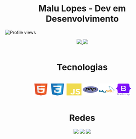 <div align="center">
  <h1>Malu Lopes - Dev em Desenvolvimento</h1>
</div>


<p align="left"> <img src="https://komarev.com/ghpvc/?username=malu-ls" alt="Profile views" /> </p>

<div align="center">
  <a href="https://github.com/malu-ls">
  <img src="https://github-readme-stats.vercel.app/api?username=malu-ls&show_icons=true&theme=dracula&include_all_commits=true&count_private=true"/>
  <img src="https://github-readme-stats.vercel.app/api/top-langs/?username=malu-ls&layout=compact&langs_count=7&theme=dracula"/>
  </a>
</div>
<br>

<h1 align="center">Tecnologias</h1>

<div align="center" style="display: inline_block"><br>
  <img align="center" alt="HTML" height="40" width="50" src="https://raw.githubusercontent.com/devicons/devicon/master/icons/html5/html5-original.svg">
  <img align="center" alt="CSS" height="40" width="50" src="https://raw.githubusercontent.com/devicons/devicon/master/icons/css3/css3-original.svg">
  <img align="center" alt="Js" height="40" width="50" src="https://raw.githubusercontent.com/devicons/devicon/master/icons/javascript/javascript-plain.svg">
   <img align="center" alt="php" height="40" width="50" src="https://raw.githubusercontent.com/devicons/devicon/master/icons/php/php-original.svg">
  <img align="center" alt="mysql" height="40" width="50" src="https://github.com/devicons/devicon/blob/master/icons/mysql/mysql-original-wordmark.svg">
  <img align="center" alt="bootstrap" height="40" width="50" src="https://github.com/devicons/devicon/blob/master/icons/bootstrap/bootstrap-original-wordmark.svg">
</div>
  <br>
  
<div align="center">
  <h1>Redes</h1>
  <a href="https://instagram.com/malu_lsilva" target="_blank"><img src="https://img.shields.io/badge/-Instagram-%23E4405F?style=for-the-badge&logo=instagram&logoColor=white" target="_blank"></a>
  <a href = "mailto:marialuizalopessilva.10@gmail.com"><img src="https://img.shields.io/badge/-Gmail-%23333?style=for-the-badge&logo=gmail&logoColor=white" target="_blank"></a>
  <a href="https://www.linkedin.com/in/malu-lopes-sil/" target="_blank"><img src="https://img.shields.io/badge/-LinkedIn-%230077B5?style=for-the-badge&logo=linkedin&logoColor=white" target="_blank"></a> 

</div>
